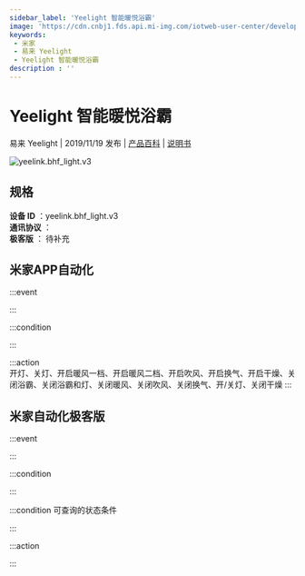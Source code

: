 ```yaml
---
sidebar_label: 'Yeelight 智能暖悦浴霸'
image: 'https://cdn.cnbj1.fds.api.mi-img.com/iotweb-user-center/developer_1679047652517ua3yQ2Ku.png?GalaxyAccessKeyId=AKVGLQWBOVIRQ3XLEW&Expires=9223372036854775807&Signature=zDi/9+jFMol8EmwfLMQr9qbs3DM='
keywords: 
 - 米家
 - 易来 Yeelight
 - Yeelight 智能暖悦浴霸
description : ''
---
```

# Yeelight 智能暖悦浴霸

易来 Yeelight | 2019/11/19 发布 | [产品百科](https://home.mi.com/webapp/content/baike/product/index.html?model=yeelink.bhf_light.v3/) | [说明书](https://home.mi.com/views/introduction.html?model=yeelink.bhf_light.v3&region=cn)

![yeelink.bhf_light.v3](https://cdn.cnbj1.fds.api.mi-img.com/iotweb-user-center/developer_1679047652517ua3yQ2Ku.png?GalaxyAccessKeyId=AKVGLQWBOVIRQ3XLEW&Expires=9223372036854775807&Signature=zDi/9+jFMol8EmwfLMQr9qbs3DM=)

## 规格  
> 
**设备 ID** ：yeelink.bhf_light.v3  
**通讯协议** ：  
**极客版**  ： 待补充 


## 米家APP自动化  

:::event  

:::

:::condition  

:::

:::action   
开灯、关灯、开启暖风一档、开启暖风二档、开启吹风、开启换气、开启干燥、关闭浴霸、关闭浴霸和灯、关闭暖风、关闭吹风、关闭换气、开/关灯、关闭干燥
:::

## 米家自动化极客版  

:::event  

:::

:::condition  

:::

:::condition 可查询的状态条件  

:::

:::action  

:::

        
